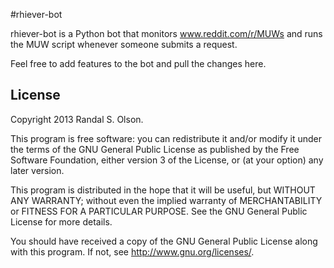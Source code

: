 #rhiever-bot

rhiever-bot is a Python bot that monitors www.reddit.com/r/MUWs and runs the MUW script whenever someone submits a request.

Feel free to add features to the bot and pull the changes here.

## License

Copyright 2013 Randal S. Olson.

This program is free software: you can redistribute it and/or modify it under
the terms of the GNU General Public License as published by the Free Software
Foundation, either version 3 of the License, or (at your option) any later
version.

This program is distributed in the hope that it will be useful, but WITHOUT ANY
WARRANTY; without even the implied warranty of MERCHANTABILITY or FITNESS FOR A
PARTICULAR PURPOSE. See the GNU General Public License for more details.

You should have received a copy of the GNU General Public License along with
this program. If not, see http://www.gnu.org/licenses/.
